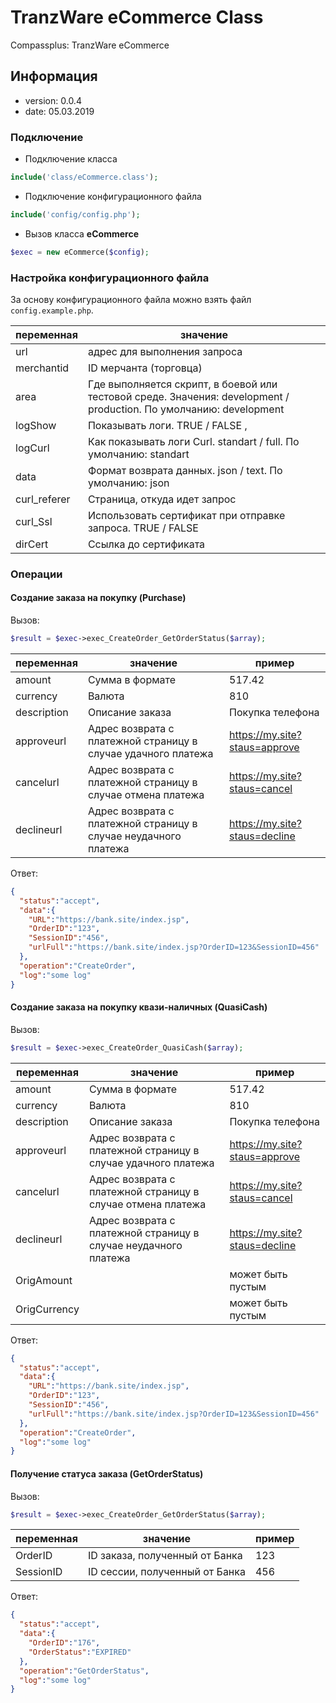 

# TranzWare eCommerce Class
Compassplus: TranzWare eCommerce

## Информация
* version: 0.0.4
* date: 05.03.2019

### Подключение

* Подключение класса
```php
include('class/eCommerce.class');
```
* Подключение конфигурационного файла
```php
include('config/config.php');
```
* Вызов класса **eCommerce**
```php
$exec = new eCommerce($config);
```

### Настройка конфигурационного файла
За основу конфигурационного файла можно взять файл `config.example.php`.

|переменная|значение|
| --- | ----- |
|url| адрес для выполнения запроса|
|merchantid| ID мерчанта (торговца)|
|area| Где выполняется скрипт, в боевой или тестовой среде. Значения: development / production. По умолчанию: development|
|logShow| Показывать логи. TRUE / FALSE ,|
|logCurl| Как показывать логи Curl. standart / full. По умолчанию: standart|
|data| Формат возврата данных. json / text. По умолчанию: json|
|curl_referer| Страница, откуда идет запрос|
|curl_Ssl| Использовать сертификат при отправке запроса. TRUE / FALSE |
|dirCert| Ссылка до сертификата|


### Операции


#### Создание заказа на покупку (Purchase)
Вызов:
```php
$result = $exec->exec_CreateOrder_GetOrderStatus($array);
```
|переменная|значение|пример|
| --- | ----- | ----- |
|amount| Сумма в формате|517.42|
|currency|Валюта|810|
|description|Описание заказа|Покупка телефона|
|approveurl|Адрес возврата с платежной страницу в случае удачного платежа|https://my.site?staus=approve|
|cancelurl|Адрес возврата с платежной страницу в случае отмена платежа|https://my.site?staus=cancel|
|declineurl|Адрес возврата с платежной страницу в случае неудачного платежа|https://my.site?staus=decline|

Ответ:
```json
{
  "status":"accept",
  "data":{
    "URL":"https://bank.site/index.jsp",
    "OrderID":"123",
    "SessionID":"456",
    "urlFull":"https://bank.site/index.jsp?OrderID=123&SessionID=456"
  },
  "operation":"CreateOrder",
  "log":"some log"
}
```

#### Создание заказа на покупку квази-наличных (QuasiCash)
Вызов:
```php
$result = $exec->exec_CreateOrder_QuasiCash($array);
```
|переменная|значение|пример|
| --- | ----- | ----- |
|amount| Сумма в формате|517.42|
|currency|Валюта|810|
|description|Описание заказа|Покупка телефона|
|approveurl|Адрес возврата с платежной страницу в случае удачного платежа|https://my.site?staus=approve|
|cancelurl|Адрес возврата с платежной страницу в случае отмена платежа|https://my.site?staus=cancel|
|declineurl|Адрес возврата с платежной страницу в случае неудачного платежа|https://my.site?staus=decline|
|OrigAmount| |может быть пустым|
|OrigCurrency| |может быть пустым|

Ответ:
```json
{
  "status":"accept",
  "data":{
    "URL":"https://bank.site/index.jsp",
    "OrderID":"123",
    "SessionID":"456",
    "urlFull":"https://bank.site/index.jsp?OrderID=123&SessionID=456"
  },
  "operation":"CreateOrder",
  "log":"some log"
}
```


#### Получение статуса заказа (GetOrderStatus)
Вызов:
```php
$result = $exec->exec_CreateOrder_GetOrderStatus($array);
```
|переменная|значение|пример|
| --- | ----- | ----- |
|OrderID|ID заказа, полученный от Банка|123|
|SessionID|ID сессии, полученный от Банка|456|


Ответ:
```json
{
  "status":"accept",
  "data":{
    "OrderID":"176",
    "OrderStatus":"EXPIRED"
  },
  "operation":"GetOrderStatus",
  "log":"some log"
}
```